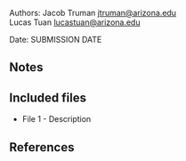Authors: 
Jacob Truman [jtruman@arizona.edu](mailto:EMAIL)  
Lucas Tuan [lucastuan@arizona.edu](mailto:EMAIL)  


Date: SUBMISSION DATE


## Notes



## Included files

* File 1 - Description


## References


